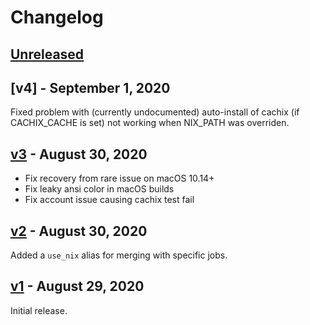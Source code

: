 # Changelog

## [Unreleased]

## [v4] - September 1, 2020

Fixed problem with (currently undocumented) auto-install of cachix (if
CACHIX_CACHE is set) not working when NIX_PATH was overriden.

## [v3] - August 30, 2020
- Fix recovery from rare issue on macOS 10.14+
- Fix leaky ansi color in macOS builds
- Fix account issue causing cachix test fail

## [v2] - August 30, 2020

Added a `use_nix` alias for merging with specific jobs.

## [v1] - August 29, 2020

Initial release.

[unreleased]: https://github.com/nix-community/nix-travis-ci/compare/v4...HEAD
[v3]: https://github.com/nix-community/nix-travis-ci/compare/v3...v4
[v3]: https://github.com/nix-community/nix-travis-ci/compare/v2...v3
[v2]: https://github.com/nix-community/nix-travis-ci/compare/v1...v2
[v1]: https://github.com/nix-community/nix-travis-ci/releases/tag/v1
